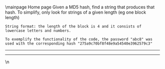 \mainpage Home page
	Given a MD5 hash, find a string that produces that hash. To simplify, only look for strings of a given length (eg one block length)

	String format: the length of the block is 4 and it consists of lowercase letters and numbers.

	To exemplify the functionality of the code, the password "abc8" was used with the corresponding hash "275a9c70bf8f48e9a54540e3962579c3"

<hr>
<hr>
\n